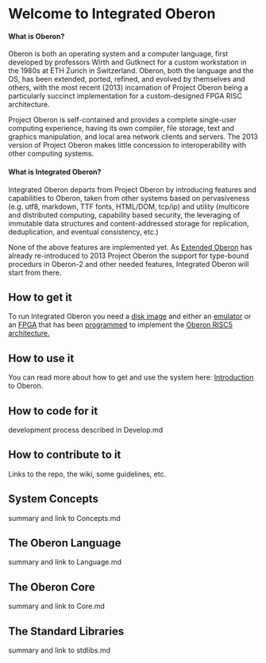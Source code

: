 # Welcome to Integrated Oberon

#### What is Oberon?

Oberon is both an operating system and a computer language, first developed by professors Wirth and Gutknect for a custom workstation in the 1980s at ETH Zurich in Switzerland. Oberon, both the language and the OS, has been extended, ported, refined, and evolved by themselves and others, with the most recent (2013) incarnation of Project Oberon being a particularly succinct implementation for a custom-designed FPGA RISC architecture.

Project Oberon is self-contained and provides a complete single-user computing experience, having its own compiler, file storage, text and graphics manipulation, and local area network clients and servers. The 2013 version of Project Oberon makes little concession to interoperability with other computing systems.

#### What is Integrated Oberon?

Integrated Oberon departs from Project Oberon by introducing features and capabilities to Oberon, taken from other systems based on pervasiveness (e.g. utf8, markdown, TTF fonts, HTML/DOM, tcp/ip) and utility (multicore and distributed computing, capability based security, the leveraging of immutable data structures and content-addressed storage for replication, deduplication, and eventual consistency, etc.)

None of the above features are implemented yet. As [Extended Oberon](https://github.com/andreaspirklbauer/Oberon-extended) has already re-introduced to 2013 Project Oberon the support for type-bound procedurs in Oberon-2 and other needed features, Integrated Oberon will start from there. 

## How to get it

To run Integrated Oberon you need a [disk image](https://github.com/io-core/io/raw/main/images/io.img) and either an [emulator](https://github.com/pdewacht/oberon-risc-emu) or an [FPGA](https://www.crowdsupply.com/radiona/ulx3s) that has been [programmed](https://github.com/emard/oberon) to implement the [Oberon RISC5 architecture.](www.projectoberon.com)

## How to use it

You can read more about how to get and use the system here:  [Introduction](./intro/Intro.md) to Oberon.

## How to code for it

development process described in Develop.md

## How to contribute to it

Links to the repo, the wiki, some guidelines, etc.

## System Concepts

summary and link to Concepts.md

## The Oberon Language

summary and link to Language.md

## The Oberon Core

summary and link to Core.md

## The Standard Libraries

summary and link to stdlibs.md



